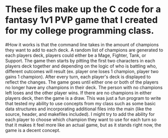 # These files make up the C code for a fantasy 1v1 PVP game that I created for my college programming class. 
#How it works is that the command line takes in the amount of champions they want to add to each deck. 
A random list of champions are generated to each players deck, players could either be a Mage, Fighter, Tank, or Support. 
The game then starts by pitting the first two characters in each players deck together and depending on the logic of who is battling who, different outcomes will result (ex. player one loses 1 champion, player two gains 1 champion). 
After every turn, each player's deck is displayed to reflect the changes. 
The game goes until either one or both of the players no longer have any champions in their deck. 
The person with no champions left loses and the other player wins. 
If there are no champions in either players deck, then the game is a draw. 
This was just a fun program to write that tested my ability to use concepts from my class such as some basic data structures and incorporating additional files into the main (like the source, header, and makefiles included).
I might try to add the ability for each player to choose which champion they want to use for each turn so that it makes it feel more like an actual game, but as it stands right now, the game is a decent concept.
